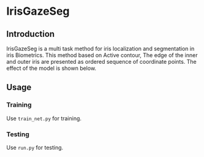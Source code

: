 # IrisGazeSeg

## Introduction
  IrisGazeSeg is a multi task method for iris localization and segmentation in iris Biometrics. This method based on Active contour, The edge of the inner and outer iris are presented as ordered sequence of coordinate points. The effect of the model is shown below.
  
## Usage

### Training
  Use ` train_net.py ` for training.
### Testing

  Use ` run.py ` for testing.
